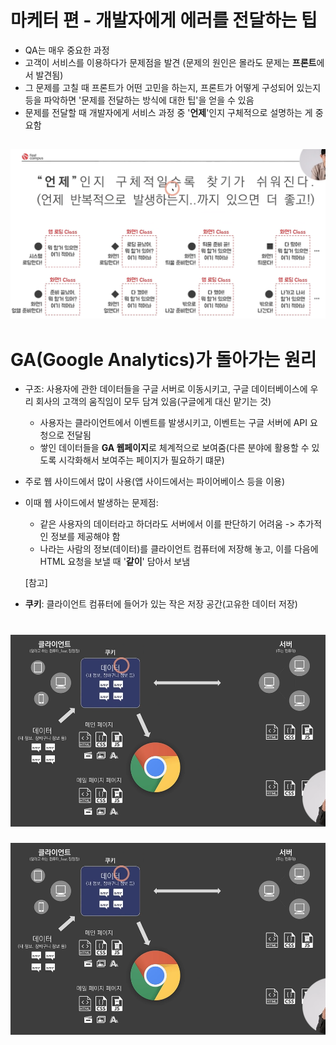 # 마케터 편 - 개발자에게 에러를 전달하는 팁
- QA는 매우 중요한 과정
- 고객이 서비스를 이용하다가 문제점을 발견 (문제의 원인은 몰라도 문제는 **프론트**에서 발견됨)
- 그 문제를 고칠 때 프론트가 어떤 고민을 하는지, 프론트가 어떻게 구성되어 있는지 등을 파악하면 '문제를 전달하는 방식에 대한 팁'을 얻을 수 있음
- 문제를 전달할 때 개발자에게 서비스 과정 중 '**언제**'인지 구체적으로 설명하는 게 중요함

![img_42.PNG](images/img_42.PNG)
---
# GA(Google Analytics)가 돌아가는 원리
- 구조: 사용자에 관한 데이터들을 구글 서버로 이동시키고, 구글 데이터베이스에 우리 회사의 고객의 움직임이 모두 담겨 있음(구글에게 대신 맡기는 것)
   - 사용자는 클라이언트에서 이벤트를 발생시키고, 이벤트는 구글 서버에 API 요청으로 전달됨
   - 쌓인 데이터들을 **GA 웹페이지**로 체계적으로 보여줌(다른 분야에 활용할 수 있도록 시각화해서 보여주는 페이지가 필요하기 떄문)
- 주로 웹 사이드에서 많이 사용(앱 사이드에서는 파이어베이스 등을 이용)
- 이때 웹 사이드에서 발생하는 문제점:
  - 같은 사용자의 데이터라고 하더라도 서버에서 이를 판단하기 어려움 -> 추가적인 정보를 제공해야 함
  - 나라는 사람의 정보(데이터)를 클라이언트 컴퓨터에 저장해 놓고, 이를 다음에 HTML 요청을 보낼 때 '**같이**' 담아서 보냄
  
  [참고]
- **쿠키**: 클라이언트 컴퓨터에 들어가 있는 작은 저장 공간(고유한 데이터 저장)

![img_43.PNG](images/img_43.PNG)
=======
![img_43.PNG](images/img_43.PNG)
